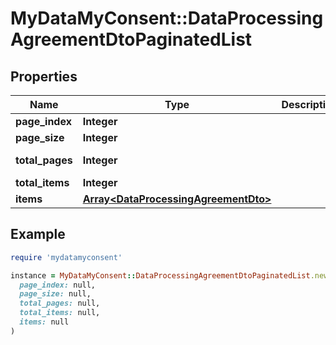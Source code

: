 # MyDataMyConsent::DataProcessingAgreementDtoPaginatedList

## Properties

| Name | Type | Description | Notes |
| ---- | ---- | ----------- | ----- |
| **page_index** | **Integer** |  | [optional] |
| **page_size** | **Integer** |  | [optional] |
| **total_pages** | **Integer** |  | [optional][readonly] |
| **total_items** | **Integer** |  | [optional] |
| **items** | [**Array&lt;DataProcessingAgreementDto&gt;**](DataProcessingAgreementDto.md) |  | [optional] |

## Example

```ruby
require 'mydatamyconsent'

instance = MyDataMyConsent::DataProcessingAgreementDtoPaginatedList.new(
  page_index: null,
  page_size: null,
  total_pages: null,
  total_items: null,
  items: null
)
```

